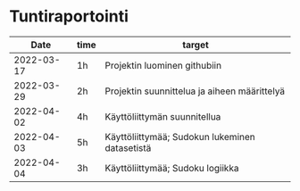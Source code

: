 # Tuntiraportointi


Date       | time | target |
-----------|------|--------|
2022-03-17 | 1h   | Projektin luominen githubiin|
2022-03-29 | 2h   |Projektin suunnittelua ja aiheen määrittelyä|
2022-04-02 | 4h   | Käyttöliittymän suunnitellua |
2022-04-03 | 5h   | Käyttöliittymää; Sudokun lukeminen datasetistä |
2022-04-04 | 3h   | Käyttöliittymää; Sudoku logiikka |